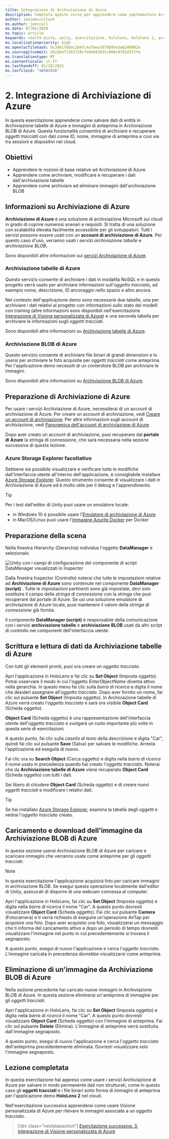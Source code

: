 ```yaml
---
title: Integrazione di Archiviazione di Azure
description: Completa questo corso per apprendere come implementare Archiviazione tabelle di Azure e Archiviazione BLOB di Azure in un'applicazione HoloLens 2.
author: jessemcculloch
ms.author: jemccull
ms.date: 07/01/2020
ms.topic: article
keywords: realtà mista, unity, esercitazione, hololens, hololens 2, archiviazione di azure, servizi cloud di azure, Windows 10
ms.localizationpriority: high
ms.openlocfilehash: 9c2041f9dac284fc4a7bea7d79b95e3e6240902a
ms.sourcegitcommit: d3a3b4f13b3728cfdd4d43035c806c0791d3f2fe
ms.translationtype: MT
ms.contentlocale: it-IT
ms.lasthandoff: 01/20/2021
ms.locfileid: "98581926"
---
```

# <a name="2-integrating-azure-storage"></a>2. Integrazione di Archiviazione di Azure

In questa esercitazione apprenderai come salvare dati di entità in Archiviazione tabelle di Azure e immagini di anteprima in Archiviazione BLOB di Azure. Questa funzionalità consentirà di archiviare e recuperare *oggetti tracciati* con dati come ID, nome, immagine di anteprima e così via tra sessioni e dispositivi nel cloud.

## <a name="objectives"></a>Obiettivi

* Apprendere le nozioni di base relative ad Archiviazione di Azure
* Apprendere come archiviare, modificare e recuperare i dati dall'archiviazione tabelle
* Apprendere come archiviare ed eliminare immagini dall'archiviazione BLOB

## <a name="understanding-azure-storage"></a>Informazioni su Archiviazione di Azure

**Archiviazione di Azure** è una soluzione di archiviazione Microsoft sul cloud in grado di coprire numerosi scenari e requisiti. Si tratta di una soluzione con scalabilità elevata facilmente accessibile per gli sviluppatori. Tutti i servizi possono essere usati con un **account di archiviazione di Azure**. Per questo caso d'uso, verranno usati i servizi *archiviazione tabelle* e *archiviazione BLOB*.

Sono disponibili altre informazioni sui [servizi Archiviazione di Azure](/azure/storage/blobs/storage-blobs-overview).

### <a name="azure-table-storage"></a>Archiviazione tabelle di Azure

Questo servizio consente di archiviare i dati in modalità NoSQL e in questo progetto verrà usato per archiviare informazioni sull'*oggetto tracciato*, ad esempio nome, descrizione, ID ancoraggio nello spazio e altro ancora.

Nel contesto dell'applicazione demo sono necessarie due tabelle, una per archiviare i dati relativi al progetto con informazioni sullo stato dei modelli con training (altre informazioni sono disponibili nell'esercitazione [Integrazione di Visione personalizzata di Azure](mr-learning-azure-03.md)) e una seconda tabella per archiviare le informazioni sugli *oggetti tracciati*.

Sono disponibili altre informazioni su [Archiviazione tabelle di Azure](/azure/storage/tables/table-storage-overview).

### <a name="azure-blob-storage"></a>Archiviazione BLOB di Azure

Questo servizio consente di archiviare file binari di grandi dimensioni e lo userai per archiviare le foto acquisite per *oggetti tracciati* come anteprima.
Per l'applicazione demo necessiti di un contenitore BLOB per archiviare le immagini.

Sono disponibili altre informazioni su [Archiviazione BLOB di Azure](/azure/storage/blobs/storage-blobs-introduction).

## <a name="preparing-azure-storage"></a>Preparazione di Archiviazione di Azure

Per usare i servizi Archiviazione di Azure, necessiterai di un account di archiviazione di Azure. Per creare un account di archiviazione, vedi [Creare un account di archiviazione](/azure/storage/common/storage-account-create?tabs=azure-portal). Per altre informazioni sugli account di archiviazione, vedi [Panoramica dell'account di archiviazione di Azure](/azure/storage/common/storage-account-overview).

Dopo aver creato un account di archiviazione, puoi recuperare dal **portale di Azure** la stringa di connessione, che sarà necessaria nella sezione successiva di questa lezione.

### <a name="optional-azure-storage-explorer"></a>Azure Storage Explorer facoltativo

Sebbene sia possibile visualizzare e verificare tutte le modifiche dall'interfaccia utente all'interno dell'applicazione, è consigliabile installare [Azure Storage Explorer](https://azure.microsoft.com/features/storage-explorer/). Questo strumento consente di visualizzare i dati in Archiviazione di Azure ed è molto utile per il debug e l'apprendimento.

> [!TIP]
> Per i test dall'editor di Unity puoi usare un emulatore locale:
> * in Windows 10 è possibile usare l'[Emulatore di archiviazione di Azure](/azure/storage/common/storage-use-emulator)
> * in MacOS/Linux puoi usare l'[immagine Azurite Docker](https://hub.docker.com/_/microsoft-azure-storage-azurite) per Docker

## <a name="preparing-the-scene"></a>Preparazione della scena

Nella finestra Hierarchy (Gerarchia) individua l'oggetto **DataManager** e selezionalo.

![Unity con i campi di configurazione del componente di script DataManager visualizzati in Inspector](images/mr-learning-azure/tutorial2-section4-step1-1.png)

Dalla finestra Inspector (Controllo) noterai che tutte le impostazioni relative ad **Archiviazione di Azure** sono contenute nel componente **DataManager (script)** . Tutte le impostazioni pertinenti sono già impostate, devi solo sostituire il campo della *stringa di connessione* con la stringa che puoi recuperare dal portale di Azure. Se usi una soluzione emulatore di archiviazione di Azure locale, puoi mantenere il valore della *stringa di connessione* già fornita.

Il componente **DataManager (script)** è responsabile della comunicazione con i servizi **archiviazione tabelle** e **archiviazione BLOB** usati da altri script di controllo nei componenti dell'interfaccia utente.

## <a name="writing-and-reading-data-from-azure-table-storage"></a>Scrittura e lettura di dati da Archiviazione tabelle di Azure

Con tutti gli elementi pronti, puoi ora creare un *oggetto tracciato*.

Apri l'applicazione in HoloLens e fai clic su **Set Object** (Imposta oggetto). Potrai osservare il modo in cui l'oggetto *EnterObjectName* diventa attivo nella gerarchia. In questo menu fai clic sulla *barra di ricerca* e digita il nome che desideri assegnare all'*oggetto tracciato*. Dopo aver fornito un nome, fai clic sul pulsante **Set Object** (Imposta oggetto). In Archiviazione tabelle di Azure verrà creato l'*oggetto tracciato* e sarà ora visibile **Object Card** (Scheda oggetto).

**Object Card** (Scheda oggetto) è una rappresentazione dell'interfaccia utente dell'*oggetto tracciato* e svolgerà un ruolo importante più volte in questa serie di esercitazioni.

A questo punto, fai clic sulla *casella di testo* della descrizione e digita "Car", quindi fai clic sul pulsante **Save** (Salva) per salvare le modifiche. Arresta l'applicazione ed eseguila di nuovo.

Fai clic ora su **Search Object** (Cerca oggetto) e digita nella *barra di ricerca* il nome usato in precedenza quando hai creato l'*oggetto tracciato*. Noterai che da **Archiviazione tabelle di Azure** viene recuperato **Object Card** (Scheda oggetto) con tutti i dati.

Sei libero di chiudere **Object Card** (Scheda oggetto) e di creare nuovi *oggetti tracciati* e modificare i relativi dati.

> [!TIP]
> Se hai installato [Azure Storage Explorer](https://azure.microsoft.com/features/storage-explorer/), esamina la tabella degli *oggetti* e vedrai l'*oggetto tracciato* creato.

## <a name="uploading-and-download-image-from-azure-blob-storage"></a>Caricamento e download dell'immagine da Archiviazione BLOB di Azure

In questa sezione userai Archiviazione BLOB di Azure per caricare e scaricare immagini che verranno usate come anteprime per gli *oggetti tracciati*.

> [!NOTE]
> In questa esercitazione l'applicazione acquisirà foto per caricare immagini in archiviazione BLOB. Se esegui questa operazione localmente dall'editor di Unity, assicurati di disporre di una webcam connessa al computer.

Apri l'applicazione in HoloLens, fai clic su **Set Object** (Imposta oggetto) e digita nella *barra di ricerca* il nome "Car". A questo punto dovresti visualizzare **Object Card** (Scheda oggetto). Fai clic sul pulsante **Camera** (Fotocamera) e ti verrà richiesto di eseguire un'operazione AirTap per acquisire una foto. Dopo aver acquisito una foto, visualizzerai un messaggio che ti informa del caricamento attivo e dopo un periodo di tempo dovresti visualizzare l'immagine nel punto in cui precedentemente si trovava il segnaposto.

A questo punto, esegui di nuovo l'applicazione e cerca l'*oggetto tracciato*. L'immagine caricata in precedenza dovrebbe visualizzarsi come anteprima.

## <a name="deleting-image-from-azure-blob-storage"></a>Eliminazione di un'immagine da Archiviazione BLOB di Azure

Nella sezione precedente hai caricato nuove immagini in Archiviazione BLOB di Azure. In questa sezione eliminerai un'anteprima di immagine per gli *oggetti tracciati*.

Apri l'applicazione in HoloLens, fai clic su **Set Object** (Imposta oggetto) e digita nella *barra di ricerca* il nome "Car". A questo punto dovresti visualizzare **Object Card** (Scheda oggetto) con l'immagine di anteprima. Fai clic sul pulsante **Delete** (Elimina). L'immagine di anteprima verrà sostituita dall'immagine segnaposto.

A questo punto, esegui di nuovo l'applicazione e cerca l'*oggetto tracciato* dell'anteprima precedentemente eliminata. Dovresti visualizzare solo l'immagine segnaposto.

## <a name="congratulations"></a>Lezione completata

In questa esercitazione hai appreso come usare i servizi Archiviazione di Azure per salvare in modo permanente dati non strutturati, come in questo caso gli **oggetti tracciati** e i file binari sotto forma di immagini di anteprima per l'applicazione demo **HoloLens 2** nel cloud.

Nell'esercitazione successiva apprenderai come usare Visione personalizzata di Azure per rilevare le immagini associate a un *oggetto tracciato*.

> [!div class="nextstepaction"]
> [Esercitazione successiva: 3. Integrazione di Visione personalizzata di Azure](mr-learning-azure-03.md)